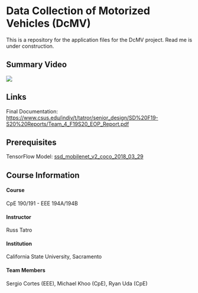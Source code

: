 # Data Collection of Motorized Vehicles (DcMV)
This is a repository for the application files for the DcMV project. Read me is under construction.
## Summary Video
[![](http://img.youtube.com/vi/dhb_IZrpf_U/0.jpg)](http://www.youtube.com/watch?v=dhb_IZrpf_U "Summary Video")

## Links
Final Documentation: https://www.csus.edu/indiv/t/tatror/senior_design/SD%20F19-S20%20Reports/Team_4_F19S20_EOP_Report.pdf

## Prerequisites
TensorFlow Model: [ssd_mobilenet_v2_coco_2018_03_29](http://download.tensorflow.org/models/object_detection/ssd_mobilenet_v2_coco_2018_03_29.tar.gz)

## Course Information
#### Course
CpE 190/191 - EEE 194A/194B
#### Instructor
Russ Tatro
#### Institution
California State University, Sacramento
#### Team Members
Sergio Cortes (EEE), Michael Khoo (CpE), Ryan Uda (CpE)